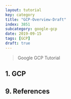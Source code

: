 ```yaml
---
layout: tutorial
key: category
title: "GCP-Overview-Draft"
index: 3851
subcategory: google-gcp
date: 2019-09-15
tags: [GCP]
draft: true
---
```


> Google GCP Tutorial

## 1. GCP


## 9. References
